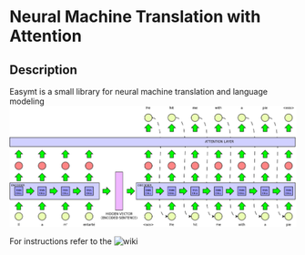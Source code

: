 # Neural Machine Translation with Attention


## Description
Easymt is a small library for neural machine translation and language modeling
![alt text](imgs/mt.png)

For instructions refer to the ![wiki](https://github.com/sebag90/easymt/wiki)
